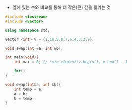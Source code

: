 - 옆에 있는 수와 비교를 통해 더 작은(큰) 값을 옮기는 것

```c++ title='오른차순 + 큰 값 옮기기'
#include <iostream>
#include <vector>

using namespace std;

vector <int> v = {1,10,5,8,7,6,4,3,2,9};

void swap(int &a, int &b);

int main(void){
	int max = 0; // *min_element(v.begin(), v.end() - 1 

	for()
}

void swap(int&a, int &b){
	int temp = a;
	a = b;
	b = temp;
}
```